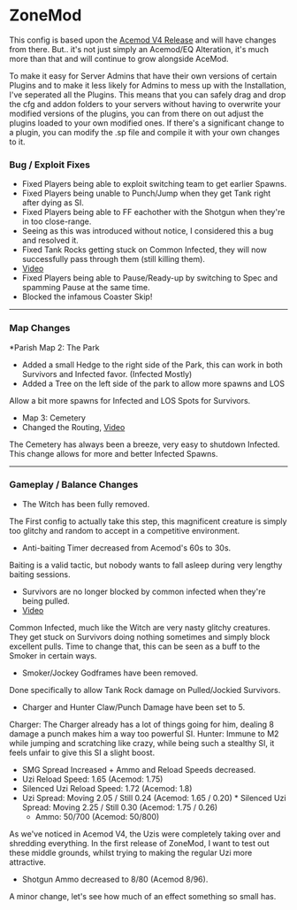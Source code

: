 # ZoneMod #
This config is based upon the [Acemod V4 Release](https://www.l4dnation.com/community-news/acemod-v4/) and will have changes from there.
But.. it's not just simply an Acemod/EQ Alteration, it's much more than that and will continue to grow alongside AceMod.

To make it easy for Server Admins that have their own versions of certain Plugins and to make it less likely for Admins to mess up with the Installation, I've seperated all the Plugins.
This means that you can safely drag and drop the cfg and addon folders to your servers without having to overwrite your modified versions of the plugins, you can from there on out adjust the plugins loaded to your own modified ones.
If there's a significant change to a plugin, you can modify the .sp file and compile it with your own changes to it.

### Bug / Exploit Fixes
* Fixed Players being able to exploit switching team to get earlier Spawns.
* Fixed Players being unable to Punch/Jump when they get Tank right after dying as SI.
* Fixed Players being able to FF eachother with the Shotgun when they're in too close-range.
 * Seeing as this was introduced without notice, I considered this a bug and resolved it.
* Fixed Tank Rocks getting stuck on Common Infected, they will now successfully pass through them (still killing them). 
 * [Video](https://www.youtube.com/watch?v=FFQLJBYca1U)
* Fixed Players being able to Pause/Ready-up by switching to Spec and spamming Pause at the same time.
* Blocked the infamous Coaster Skip!
- - - -
### Map Changes ###
*Parish Map 2: The Park
 * Added a small Hedge to the right side of the Park, this can work in both Survivors and Infected favor. (Infected Mostly)
  * Added a Tree on the left side of the park to allow more spawns and LOS

Allow a bit more spawns for Infected and LOS Spots for Survivors.

* Map 3: Cemetery
 * Changed the Routing, [Video](https://www.youtube.com/watch?v=SdHp28zt-E0) 

The Cemetery has always been a breeze, very easy to shutdown Infected.
This change allows for more and better Infected Spawns.
- - - -
### Gameplay / Balance Changes ###
* The Witch has been fully removed.

The First config to actually take this step, this magnificent creature is simply too glitchy and random to accept in a competitive environment.

* Anti-baiting Timer decreased from Acemod's 60s to 30s.

Baiting is a valid tactic, but nobody wants to fall asleep during very lengthy baiting sessions.

* Survivors are no longer blocked by common infected when they're being pulled.
 * [Video](https://www.youtube.com/watch?v=PC4k0aKvOlY)

Common Infected, much like the Witch are very nasty glitchy creatures.
They get stuck on Survivors doing nothing sometimes and simply block excellent pulls.
Time to change that, this can be seen as a buff to the Smoker in certain ways.

* Smoker/Jockey Godframes have been removed.

Done specifically to allow Tank Rock damage on Pulled/Jockied Survivors.

* Charger and Hunter Claw/Punch Damage have been set to 5.

Charger: The Charger already has a lot of things going for him, dealing 8 damage a punch makes him a way too powerful SI.
Hunter: Immune to M2 while jumping and scratching like crazy, while being such a stealthy SI, it feels unfair to give this SI a slight boost.

* SMG Spread Increased + Ammo and Reload Speeds decreased.
 * Uzi Reload Speed: 1.65 (Acemod: 1.75)
  * Silenced Uzi Reload Speed: 1.72 (Acemod: 1.8)
   * Uzi Spread: Moving 2.05 / Still 0.24 (Acemod: 1.65 / 0.20)
    * Silenced Uzi Spread: Moving 2.25 / Still 0.30 (Acemod: 1.75 / 0.26)
     * Ammo: 50/700 (Acemod: 50/800)

As we've noticed in Acemod V4, the Uzis were completely taking over and shredding everything.
In the first release of ZoneMod, I want to test out these middle grounds, whilst trying to making the regular Uzi more attractive.

* Shotgun Ammo decreased to 8/80 (Acemod 8/96).

A minor change, let's see how much of an effect something so small has.

